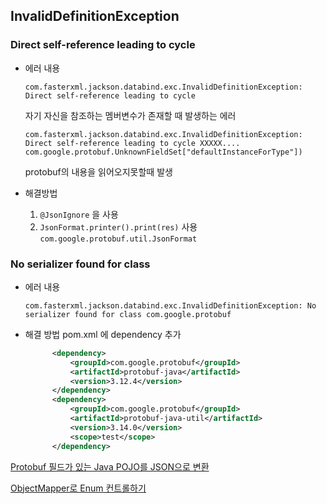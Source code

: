 ## InvalidDefinitionException

### Direct self-reference leading to cycle

- 에러 내용

  ~~~
  com.fasterxml.jackson.databind.exc.InvalidDefinitionException: Direct self-reference leading to cycle
  ~~~

  자기 자신을 참조하는 멤버변수가 존재할 때 발생하는 에러

  ~~~
  com.fasterxml.jackson.databind.exc.InvalidDefinitionException: Direct self-reference leading to cycle XXXXX....
  com.google.protobuf.UnknownFieldSet["defaultInstanceForType"])
  ~~~

  protobuf의 내용을 읽어오지못할때 발생

- 해결방법
  1. `@JsonIgnore` 을 사용
  2. `JsonFormat.printer().print(res)` 사용
     `com.google.protobuf.util.JsonFormat`



### No serializer found for class

- 에러 내용

  ~~~
  com.fasterxml.jackson.databind.exc.InvalidDefinitionException: No serializer found for class com.google.protobuf
  ~~~

- 해결 방법
  pom.xml 에 dependency 추가

  ~~~xml
  		<dependency>
  			<groupId>com.google.protobuf</groupId>
  			<artifactId>protobuf-java</artifactId>
  			<version>3.12.4</version>
  		</dependency>
  		<dependency>
  		    <groupId>com.google.protobuf</groupId>
  		    <artifactId>protobuf-java-util</artifactId>
  		    <version>3.14.0</version>
  		    <scope>test</scope>
  		</dependency>
  ~~~

  

[Protobuf 필드가 있는 Java POJO를 JSON으로 변환](https://the-codeslinger.com/2021/02/16/convert-java-pojo-with-protobuf-field-to-json-using-jackson/)

[ObjectMapper로 Enum 컨트롤하기](https://velog.io/@recordsbeat/JacksonObjectMapper%EB%A1%9C-Enum%EC%BB%A8%ED%8A%B8%EB%A1%A4-%ED%95%98%EA%B8%B0)

